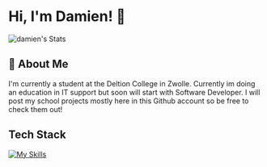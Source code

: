 # Hi, I'm Damien! 👋

![damien's Stats](https://github-readme-stats.vercel.app/api?username=darkdeltion&theme=vue-dark&show_icons=true&hide_border=true&count_private=true)

## 🚀 About Me

I'm currently a student at the Deltion College in Zwolle. Currently im doing an education in IT support but soon will start with Software Developer. I will post my school projects mostly here in this Github account so be free to check them out!

## Tech Stack
[![My Skills](https://skillicons.dev/icons?i=js,html,css,php)](https://skillicons.dev)

<!--

Here are some ideas to get you started:

- 🔭 I’m currently working on ...
- 🌱 I’m currently learning ...
- 👯 I’m looking to collaborate on ...
- 🤔 I’m looking for help with ...
- 💬 Ask me about ...
- 📫 How to reach me: ...
- 😄 Pronouns: ...
- ⚡ Fun fact: ...
-->
